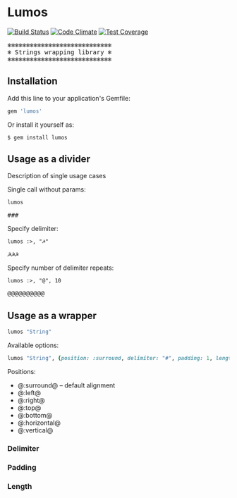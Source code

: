 # Lumos

[![Build Status](https://travis-ci.org/query-string/lumos.svg)](https://travis-ci.org/query-string/lumos)
[![Code Climate](https://codeclimate.com/github/query-string/lumos/badges/gpa.svg)](https://codeclimate.com/github/query-string/lumos)
[![Test Coverage](https://codeclimate.com/github/query-string/lumos/badges/coverage.svg)](https://codeclimate.com/github/query-string/lumos)

<pre>
❄❄❄❄❄❄❄❄❄❄❄❄❄❄❄❄❄❄❄❄❄❄❄❄❄❄❄❄
❄ Strings wrapping library ❄
❄❄❄❄❄❄❄❄❄❄❄❄❄❄❄❄❄❄❄❄❄❄❄❄❄❄❄❄
</pre>

## Installation

Add this line to your application's Gemfile:

```ruby
gem 'lumos'
```

Or install it yourself as:

    $ gem install lumos

## Usage as a divider

Description of single usage cases

Single call without params:

`lumos`

<pre>
###
</pre>

Specify delimiter:

`lumos :>, "☭"`

<pre>
☭☭☭
</pre>

Specify number of delimiter repeats:

`lumos :>, "@", 10`

<pre>
@@@@@@@@@@
</pre>

## Usage as a wrapper

```ruby
lumos "String"
```

Available options:

```ruby
lumos "String", {position: :surround, delimiter: "#", padding: 1, length: 140}
```

Positions:

* @:surround@ – default alignment
* @:left@
* @:right@
* @:top@
* @:bottom@
* @:horizontal@
* @:vertical@

### Delimiter

### Padding

### Length
